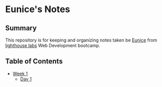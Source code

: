 # Eunice's Notes
## Summary
This repository is for keeping and organizing notes taken be [Eunice](https://github.com/Eueu26) from [lighthouse labs](https://www.lighthouselabs.ca/) Web Development bootcamp.

## Table of Contents
* [Week 1](/Week_1)
  * [Day 1](/Week_1/Day_1)
